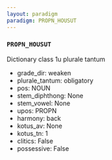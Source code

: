 ```yaml
---
layout: paradigm
paradigm: PROPN_HOUSUT
---
```

### ` PROPN_HOUSUT `

Dictionary class 1u plurale tantum
* grade_dir: weaken
* plurale_tantum: obligatory
* pos: NOUN
* stem_diphthong: None
* stem_vowel: None
* upos: PROPN
* harmony: back
* kotus_av: None
* kotus_tn: 1
* clitics: False
* possessive: False

